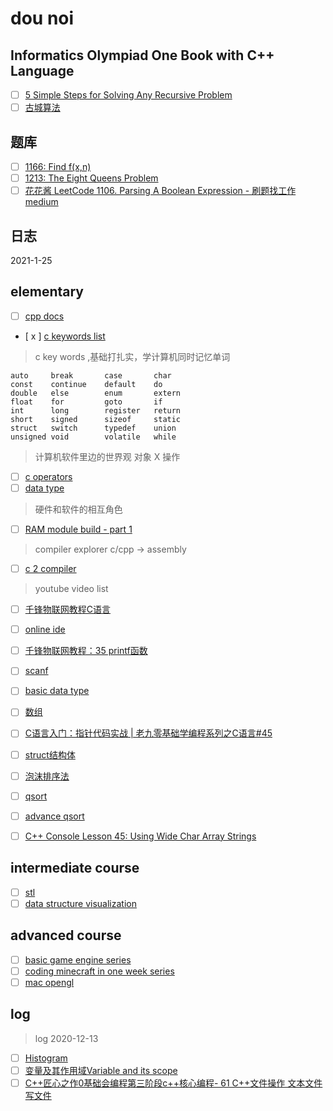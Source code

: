 # dou noi
## Informatics Olympiad One Book with C++ Language
- [ ] [5 Simple Steps for Solving Any Recursive Problem](https://www.youtube.com/watch?v=ngCos392W4w)
- [ ] [古城算法](https://www.youtube.com/c/%E5%8F%A4%E5%9F%8E%E7%AE%97%E6%B3%95/playlists)
## 题库
- [ ] [1166: Find f(x,n)](https://www.programmersought.com/article/45925462756/)
- [ ] [1213: The Eight Queens Problem
](https://www.programmersought.com/article/30226089383/)
- [ ] [花花酱 LeetCode 1106. Parsing A Boolean Expression - 刷题找工作 medium ](https://www.youtube.com/watch?v=eX0lXwGu3OE&list=PLLuMmzMTgVK6-w5poVP89Kl38S9UryDHx)
## 日志

2021-1-25


## elementary
- [ ] [cpp docs](https://docs.microsoft.com/en-us/cpp/standard-library/using-insertion-operators-and-controlling-format?view=msvc-160)
- [ x ] [c keywords list ](https://www.programiz.com/c-programming/list-all-keywords-c-language)
> c key words ,基础打扎实，学计算机同时记忆单词

```
auto	 break	     case	    char
const	 continue	 default	do
double	 else	     enum	    extern
float	 for	     goto	    if
int	     long	     register	return
short	 signed	     sizeof	    static
struct	 switch	     typedef	union
unsigned void	     volatile	while
```
> 计算机软件里边的世界观 对象 X 操作
- [ ] [c operators](https://www.tutorialspoint.com/cprogramming/c_operators.htm)
- [ ] [data type](https://www.youtube.com/watch?v=O5LLh4YELqk&list=PLwDQt7s1o9J7VJdyezF7s58An6sYshc1i&index=13)
> 硬件和软件的相互角色
- [ ] [RAM module build - part 1](
https://www.youtube.com/watch?v=uYXwCBo40iA&list=PLowKtXNTBypGqImE405J2565dvjafglHU&index=20)

> compiler explorer c/cpp -> assembly
- [ ] [c 2 compiler](https://godbolt.org/)

> youtube video list
- [ ] [千锋物联网教程C语言](https://www.youtube.com/watch?v=v6a8eugLXmI&list=PLwDQt7s1o9J7VJdyezF7s58An6sYshc1i)
- [ ] [online ide ](https://www.onlinegdb.com/online_c_compiler)
- [ ] [千锋物联网教程：35 printf函数](https://www.youtube.com/watch?v=0Z-dMTDrscE)
- [ ] [scanf](https://www.youtube.com/watch?v=4C-WtDdpKYI&list=PLwDQt7s1o9J7VJdyezF7s58An6sYshc1i&index=101)
- [ ] [basic data type](https://www.youtube.com/watch?v=tiKK07QEcNs&list=PLwDQt7s1o9J7VJdyezF7s58An6sYshc1i&index=4)
- [ ] [数组](https://www.youtube.com/watch?v=Z4MlKo8RWQE&list=PLwDQt7s1o9J7VJdyezF7s58An6sYshc1i&index=29)
- [ ] [C语言入门：指针代码实战 | 老九零基础学编程系列之C语言#45](https://www.youtube.com/watch?v=xKiST56cSYs)
- [ ] [struct结构体](https://www.youtube.com/watch?v=-5oXW9WiTc4&list=PLwDQt7s1o9J7VJdyezF7s58An6sYshc1i&index=104)
- [ ] [泡沫排序法](https://www.youtube.com/watch?v=yoOyfEMo35Y)
- [ ] [qsort](https://www.runoob.com/cprogramming/c-function-qsort.html)
- [ ] [advance qsort](https://www.cnblogs.com/foreverjoker/archive/2013/05/25/qsort-sort.html)
- [ ] [C++ Console Lesson 45: Using Wide Char Array Strings](https://www.youtube.com/watch?v=R21fh-17um0)



## intermediate course 
- [ ] [stl ](https://www.youtube.com/playlist?list=PLqCJpWy5FohdH8bbqclZrV8CG14UEAZ2c)
- [ ] [data structure visualization](https://www.cs.usfca.edu/~galles/visualization/StackArray.html)
## advanced course
- [ ] [basic game engine series](https://www.youtube.com/watch?v=Jj6tni4cxSw&list=PLqCJpWy5Fohd6Hg5BW8eAjo5SzQQYl43S&index=9)
- [ ] [coding minecraft in one week series](https://www.youtube.com/watch?v=Xq3isov6mZ8&t=324s)
- [ ] [mac opengl](https://blog.csdn.net/baidu_28949227/article/details/87905794)
## log
>log 2020-12-13
- [ ] [Histogram](https://github.com/4doudou/Cpp-Tutorial-Samples/tree/master/Histogram)
- [ ] [变量及其作用域Variable and its scope](https://www.youtube.com/watch?v=sfaLab65Yr8)
- [ ] [C++匠心之作0基础会编程第三阶段c++核心编程- 61 C++文件操作 文本文件 写文件](https://www.youtube.com/watch?v=z-8MiIHeY6E)